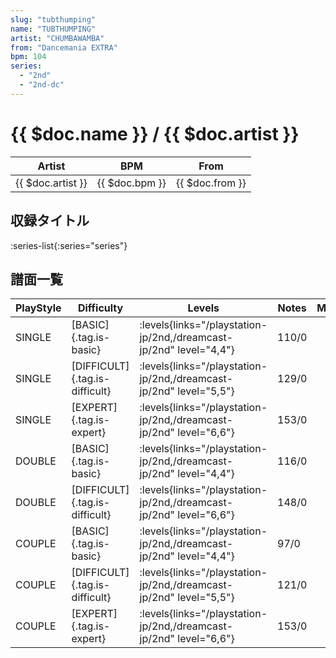 ```yaml
---
slug: "tubthumping"
name: "TUBTHUMPING"
artist: "CHUMBAWAMBA"
from: "Dancemania EXTRA"
bpm: 104
series:
  - "2nd"
  - "2nd-dc"
---
```


# {{ $doc.name }} / {{ $doc.artist }}

|Artist|BPM|From|
|------|---|----|
|{{ $doc.artist }}|{{ $doc.bpm }}|{{ $doc.from }}|

## 収録タイトル

:series-list{:series="series"}

## 譜面一覧

|PlayStyle|Difficulty|Levels|Notes|Movie|
|---------|----------|------|-----|-----|
|SINGLE|[BASIC]{.tag.is-basic}| :levels{links="/playstation-jp/2nd,/dreamcast-jp/2nd" level="4,4"}|110/0||
|SINGLE|[DIFFICULT]{.tag.is-difficult}| :levels{links="/playstation-jp/2nd,/dreamcast-jp/2nd" level="5,5"}|129/0||
|SINGLE|[EXPERT]{.tag.is-expert}| :levels{links="/playstation-jp/2nd,/dreamcast-jp/2nd" level="6,6"}|153/0||
|DOUBLE|[BASIC]{.tag.is-basic}| :levels{links="/playstation-jp/2nd,/dreamcast-jp/2nd" level="4,4"}|116/0||
|DOUBLE|[DIFFICULT]{.tag.is-difficult}| :levels{links="/playstation-jp/2nd,/dreamcast-jp/2nd" level="6,6"}|148/0||
|COUPLE|[BASIC]{.tag.is-basic}| :levels{links="/playstation-jp/2nd,/dreamcast-jp/2nd" level="4,4"}|97/0||
|COUPLE|[DIFFICULT]{.tag.is-difficult}| :levels{links="/playstation-jp/2nd,/dreamcast-jp/2nd" level="5,5"}|121/0||
|COUPLE|[EXPERT]{.tag.is-expert}| :levels{links="/playstation-jp/2nd,/dreamcast-jp/2nd" level="6,6"}|153/0||
